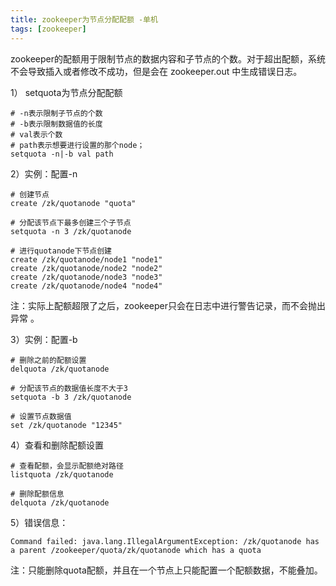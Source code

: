 ```yaml
---
title: zookeeper为节点分配配额 -单机
tags: [zookeeper]
---
```


zookeeper的配额用于限制节点的数据内容和子节点的个数。对于超出配额，系统不会导致插入或者修改不成功，但是会在 zookeeper.out 中生成错误日志。

1） setquota为节点分配配额

```
# -n表示限制子节点的个数
# -b表示限制数据值的长度
# val表示个数
# path表示想要进行设置的那个node；
setquota -n|-b val path
```

2）实例：配置-n

```
# 创建节点
create /zk/quotanode "quota"

# 分配该节点下最多创建三个子节点
setquota -n 3 /zk/quotanode 

# 进行quotanode下节点创建
create /zk/quotanode/node1 "node1"
create /zk/quotanode/node2 "node2"
create /zk/quotanode/node3 "node3"
create /zk/quotanode/node4 "node4"
```

注：实际上配额超限了之后，zookeeper只会在日志中进行警告记录，而不会抛出异常 。

3）实例：配置-b

```
# 删除之前的配额设置
delquota /zk/quotanode 

# 分配该节点的数据值长度不大于3
setquota -b 3 /zk/quotanode

# 设置节点数据值
set /zk/quotanode "12345"
```

4）查看和删除配额设置

```
# 查看配额，会显示配额绝对路径
listquota /zk/quotanode

# 删除配额信息
delquota /zk/quotanode 
```

5）错误信息：

```
Command failed: java.lang.IllegalArgumentException: /zk/quotanode has a parent /zookeeper/quota/zk/quotanode which has a quota
```

注：只能删除quota配额，并且在一个节点上只能配置一个配额数据，不能叠加。

